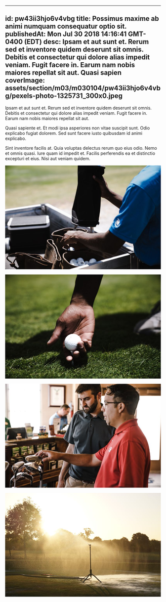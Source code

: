 
---
id: pw43ii3hjo6v4vbg
title: Possimus maxime ab animi numquam consequatur optio sit.
publishedAt: Mon Jul 30 2018 14:16:41 GMT-0400 (EDT)
desc: Ipsam et aut sunt et. Rerum sed et inventore quidem deserunt sit omnis. Debitis et consectetur qui dolore alias impedit veniam. Fugit facere in. Earum nam nobis maiores repellat sit aut. Quasi sapien
coverImage: assets/section/m03/m030104/pw43ii3hjo6v4vbg/pexels-photo-1325731_300x0.jpeg
---




Ipsam et aut sunt et. Rerum sed et inventore quidem deserunt sit omnis. Debitis et consectetur qui dolore alias impedit veniam. Fugit facere in. Earum nam nobis maiores repellat sit aut.
 
Quasi sapiente et. Et modi ipsa asperiores non vitae suscipit sunt. Odio explicabo fugiat dolorem. Sed sunt facere iusto quibusdam id animi explicabo.
 
Sint inventore facilis at. Quia voluptas delectus rerum quo eius odio. Nemo et omnis quasi. Iure quam id impedit et. Facilis perferendis ea et distinctio excepturi et eius. Nisi aut veniam quidem.



![image from pexels.com](assets/section/m03/m030104/pw43ii3hjo6v4vbg/pexels-photo-1325731.jpeg)

![image from pexels.com](assets/section/m03/m030104/pw43ii3hjo6v4vbg/pexels-photo-1325749.jpeg)

![image from pexels.com](assets/section/m03/m030104/pw43ii3hjo6v4vbg/pexels-photo-1325722.jpeg)

![image from pexels.com](assets/section/m03/m030104/pw43ii3hjo6v4vbg/grass-lawn-park-sprinkler.jpg)


